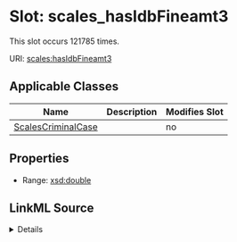 

# Slot: scales_hasIdbFineamt3




This slot occurs 121785 times.


URI: [scales:hasIdbFineamt3](http://schemas.scales-okn.org/rdf/scales#hasIdbFineamt3)



<!-- no inheritance hierarchy -->





## Applicable Classes

| Name | Description | Modifies Slot |
| --- | --- | --- |
| [ScalesCriminalCase](../classes/ScalesCriminalCase.md) |  |  no  |







## Properties

* Range: [xsd:double](http://www.w3.org/2001/XMLSchema#double)







## LinkML Source

<details>

```yaml
name: scales_hasIdbFineamt3
from_schema: okns:scales-kg
rank: 1000
slot_uri: scales:hasIdbFineamt3
alias: scales_hasIdbFineamt3
domain_of:
- scales_CriminalCase
range: double

```
</details>